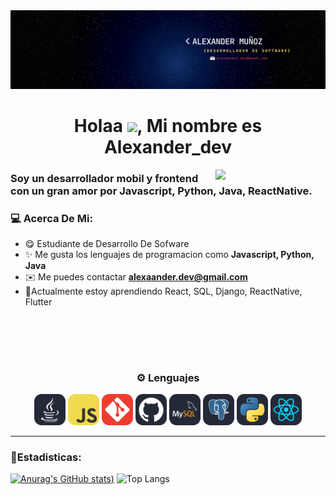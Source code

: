 <div id="header" align="center">
  <img src="https://github.com/ALEXIS-XF/imagen/blob/main/Banner%20Para%20LinkedIn%20Desarrollador%20De%20Software%20Moderno%20Negro.png" />
</div>
<div> 
  <h1 align="center">Holaa <img src="https://i.giphy.com/media/v1.Y2lkPTc5MGI3NjExMXFteTlhYjR1Z2VpOG9idGNsczBjMW44NWxsenNrb3JpbWR1Y2oyNCZlcD12MV9pbnRlcm5hbF9naWZfYnlfaWQmY3Q9cw/10a1Cwco2kUtlS/giphy.gif" width="30"/>, Mi nombre es Alexander_dev</h1>
  
  <img src="https://i.giphy.com/media/v1.Y2lkPTc5MGI3NjExeGJzcXJobDc4cGVqMmU4ZDluOXRrN2h2MW5od2E4NzBlcDhmdWp2NiZlcD12MV9pbnRlcm5hbF9naWZfYnlfaWQmY3Q9Zw/g4N6wTrf1v6yQ/giphy.gif" width="35%" align="right"/>
  <h3 align="left"> Soy un desarrollador mobil y frontend con un gran amor por Javascript, Python, Java, ReactNative.</h3> 
</div>
   
   
  ### 💻 Acerca De Mi:
  - 😋 Estudiante de Desarrollo De Sofware
  -  ✨ Me gusta los lenguajes de programacion como **Javascript, Python, Java**
  - ✉️ Me puedes contactar **alexaander.dev@gmail.com**
  - 📱Actualmente estoy aprendiendo React, SQL, Django, ReactNative, Flutter


  
<br><br>
---
<div align="center">
  <h3>⚙️ Lenguajes </h3>
  <img src="https://github.com/tandpfun/skill-icons/blob/main/icons/Java-Dark.svg" width="50" height="50"/>
  <img src="https://raw.githubusercontent.com/tandpfun/skill-icons/main/icons/JavaScript.svg" width="50" height="50"/>
  <img src="https://github.com/tandpfun/skill-icons/blob/main/icons/Git.svg" width="50" height="50"/>
  <img src="https://github.com/tandpfun/skill-icons/blob/main/icons/Github-Dark.svg" width="50" height="50"/>
  <img src="https://github.com/tandpfun/skill-icons/blob/main/icons/MySQL-Dark.svg" width="50" height="50"/>
  <img src="https://github.com/tandpfun/skill-icons/blob/main/icons/PostgreSQL-Dark.svg" width="50" height="50"/>
  <img src="https://github.com/tandpfun/skill-icons/blob/main/icons/Python-Dark.svg" width="50" height="50"/>
  <img src="https://github.com/tandpfun/skill-icons/blob/main/icons/React-Dark.svg" width="50" height="50"/>
</div>

---
### 🐬Estadisticas:

[![Anurag's GitHub stats](https://github-readme-stats.vercel.app/api?username=Alexanderdev1&show_icons=true&bg_color=00000000))](https://github.com/anuraghazra/github-readme-stats)
![Top Langs](https://github-readme-stats.vercel.app/api/top-langs/?username=Alexanderdev1&layout=compact&bg_color=00000000)

